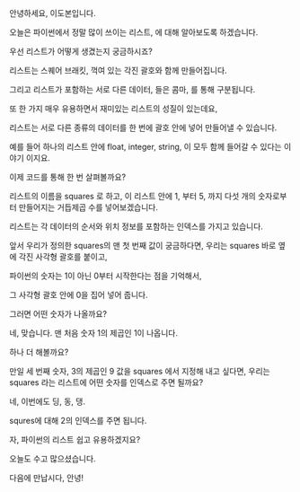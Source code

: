 안녕하세요, 이도본입니다.

오늘은 파이썬에서 정말 많이 쓰이는 리스트, 에 대해 알아보도록 하겠습니다.

우선 리스트가 어떻게 생겼는지 궁금하시죠?

리스트는 스퀘어 브래킷, 꺽여 있는 각진 괄호와 함께 만들어집니다.

그리고 리스트가 포함하는 서로 다른 데이터, 들은 콤마, 를 통해 구분됩니다.

또 한 가지 매우 유용하면서 재미있는 리스트의 성질이 있는데요,

리스트는 서로 다른 종류의 데이터를 한 번에 괄호 안에 넣어 만들어낼 수 있습니다.

예를 들어 하나의 리스트 안에 float, integer, string, 이 모두 함께 들어갈 수 있다는 이야기 이지요.

이제 코드를 통해 한 번 살펴볼까요?

리스트의 이름을 squares 로 하고, 이 리스트 안에 1, 부터 5, 까지 다섯 개의 숫자로부터 만들어지는 거듭제곱 수를 넣어보겠습니다.

리스트는 각 데이터의 순서와 위치 정보를 포함하는 인덱스를 가지고 있습니다.

앞서 우리가 정의한 squares의 맨 첫 번째 값이 궁금하다면, 우리는 squares 바로 옆에 각진 사각형 괄호를 붙이고,

파이썬의 숫자는 1이 아닌 0부터 시작한다는 점을 기억해서,

그 사각형 괄호 안에 0을 집어 넣어 줍니다.

그러면 어떤 숫자가 나올까요?

네, 맞습니다. 맨 처음 숫자 1의 제곱인 1이 나옵니다.

하나 더 해볼까요?

만일 세 번째 숫자, 3의 제곱인 9 값을 squares 에서 지정해 내고 싶다면, 우리는 squares 라는 리스트에 어떤 숫자를 인덱스로 주면 될까요?

네, 이번에도 딩, 동, 댕.

squres에 대해 2의 인덱스를 주면 됩니다.

자, 파이썬의 리스트 쉽고 유용하겠지요?

오늘도 수고 많으셨습니다.

다음에 만납시다, 안녕!
